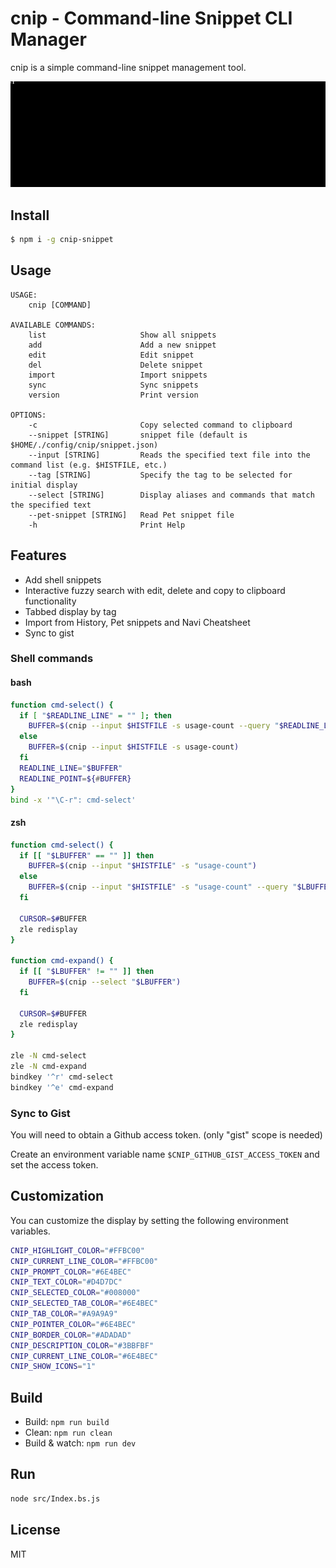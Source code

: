# cnip - Command-line Snippet CLI Manager

cnip is a simple command-line snippet management tool.

![image](./images/cnip.gif)

## Install

```bash
$ npm i -g cnip-snippet
```

## Usage

```
USAGE:
    cnip [COMMAND]

AVAILABLE COMMANDS:
    list                     Show all snippets
    add                      Add a new snippet
    edit                     Edit snippet
    del                      Delete snippet
    import                   Import snippets
    sync                     Sync snippets
    version                  Print version

OPTIONS:
    -c                       Copy selected command to clipboard
    --snippet [STRING]       snippet file (default is $HOME/./config/cnip/snippet.json)
    --input [STRING]         Reads the specified text file into the command list (e.g. $HISTFILE, etc.)
    --tag [STRING]           Specify the tag to be selected for initial display
    --select [STRING]        Display aliases and commands that match the specified text
    --pet-snippet [STRING]   Read Pet snippet file
    -h                       Print Help
```

## Features

- Add shell snippets
- Interactive fuzzy search with edit, delete and copy to clipboard functionality
- Tabbed display by tag
- Import from History, Pet snippets and Navi Cheatsheet
- Sync to gist

### Shell commands

#### bash

```bash
function cmd-select() {
  if [ "$READLINE_LINE" = "" ]; then
    BUFFER=$(cnip --input $HISTFILE -s usage-count --query "$READLINE_LINE")
  else
    BUFFER=$(cnip --input $HISTFILE -s usage-count)
  fi
  READLINE_LINE="$BUFFER"
  READLINE_POINT=${#BUFFER}
}
bind -x '"\C-r": cmd-select'
```

#### zsh

```bash
function cmd-select() {
  if [[ "$LBUFFER" == "" ]] then
    BUFFER=$(cnip --input "$HISTFILE" -s "usage-count")
  else
    BUFFER=$(cnip --input "$HISTFILE" -s "usage-count" --query "$LBUFFER")
  fi

  CURSOR=$#BUFFER
  zle redisplay
}

function cmd-expand() {
  if [[ "$LBUFFER" != "" ]] then
    BUFFER=$(cnip --select "$LBUFFER")
  fi

  CURSOR=$#BUFFER
  zle redisplay
}

zle -N cmd-select
zle -N cmd-expand
bindkey '^r' cmd-select
bindkey '^e' cmd-expand
```

### Sync to Gist

You will need to obtain a Github access token.
(only "gist" scope is needed)

Create an environment variable name `$CNIP_GITHUB_GIST_ACCESS_TOKEN` and set the access token.

## Customization

You can customize the display by setting the following environment variables.

```bash
CNIP_HIGHLIGHT_COLOR="#FFBC00"
CNIP_CURRENT_LINE_COLOR="#FFBC00"
CNIP_PROMPT_COLOR="#6E4BEC"
CNIP_TEXT_COLOR="#D4D7DC"
CNIP_SELECTED_COLOR="#008000"
CNIP_SELECTED_TAB_COLOR="#6E4BEC"
CNIP_TAB_COLOR="#A9A9A9"
CNIP_POINTER_COLOR="#6E4BEC"
CNIP_BORDER_COLOR="#ADADAD"
CNIP_DESCRIPTION_COLOR="#3BBFBF"
CNIP_CURRENT_LINE_COLOR="#6E4BEC"
CNIP_SHOW_ICONS="1"
```

## Build

- Build: `npm run build`
- Clean: `npm run clean`
- Build & watch: `npm run dev`

## Run

```sh
node src/Index.bs.js
```

## License

MIT
